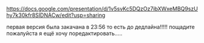 https://docs.google.com/presentation/d/1v5svKc5DQzOz7ibXWxeMBQ9szUhy7k30kfr8SIDNACw/edit?usp=sharing

первая версия была закачана в 23:56 то есть до дедлайна!!!!! пощадите пожалуйста
я ещё хочу поредактировать.....
